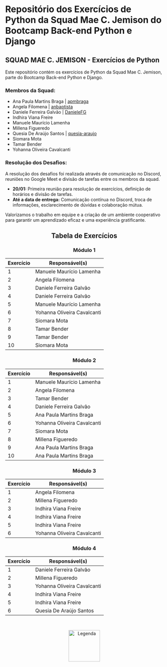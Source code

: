 # Repositório dos Exercícios de Python da Squad Mae C. Jemison do Bootcamp Back-end Python e Django

## SQUAD MAE C. JEMISON - Exercícios de Python

Este repositório contém os exercícios de Python da Squad Mae C. Jemison, parte do Bootcamp Back-end Python e Django.

### Membros da Squad:

- Ana Paula Martins Braga | [apmbraga](https://github.com/apmbraga)
- Angela Filomena | [anbaptista](https://github.com/anbaptista/)
- Daniele Ferreira Galvão | [DanieleFG](https://github.com/DanieleFG)
- Indhira Viana Freire
- Manuele Maurício Lamenha
- Millena Figueredo
- Quesia De Araújo Santos | [quesia-araujo](https://github.com/quesia-araujo)
- Siomara Mota
- Tamar Bender
- Yohanna Oliveira Cavalcanti

### Resolução dos Desafios:

A resolução dos desafios foi realizada através de comunicação no Discord, reuniões no Google Meet e divisão de tarefas entre os membros da squad.

- **20/01:** Primeira reunião para resolução de exercícios, definição de horários e divisão de tarefas.
- **Até a data de entrega:** Comunicação contínua no Discord, troca de informações, esclarecimento de dúvidas e colaboração mútua.

Valorizamos o trabalho em equipe e a criação de um ambiente cooperativo para garantir um aprendizado eficaz e uma experiência gratificante.

<div align="center">

## Tabela de Exercícios

### Módulo 1

| Exercício | Responsável(s)           |
|-----------|--------------------------|
| 1         | Manuele Maurício Lamenha |
| 2         | Angela Filomena          |
| 3         | Daniele Ferreira Galvão  |
| 4         | Daniele Ferreira Galvão  |
| 5         | Manuele Maurício Lamenha |
| 6         | Yohanna Oliveira Cavalcanti |
| 7         | Siomara Mota             |
| 8         | Tamar Bender             |
| 9         | Tamar Bender             |
| 10        | Siomara Mota             |

### Módulo 2 

| Exercício | Responsável(s)                   |
|-----------|----------------------------------|
| 1         | Manuele Maurício Lamenha         |
| 2         | Angela Filomena                  |
| 3         | Tamar Bender                     |
| 4         | Daniele Ferreira Galvão          |
| 5         | Ana Paula Martins Braga          |
| 6         | Yohanna Oliveira Cavalcanti     |
| 7         | Siomara Mota                     |
| 8         | Millena Figueredo                |
| 9         | Ana Paula Martins Braga          |
| 10        | Ana Paula Martins Braga          |

### Módulo 3

| Exercício | Responsável(s)         |
|-----------|------------------------|
| 1         | Angela Filomena        |
| 2         | Millena Figueredo      |
| 3         | Indhira Viana Freire   |
| 4         | Indhira Viana Freire   |
| 5         | Indhira Viana Freire   |
| 6         | Yohanna Oliveira Cavalcanti |

### Módulo 4

| Exercício | Responsável(s)           |
|-----------|--------------------------|
| 1         | Daniele Ferreira Galvão |
| 2         | Millena Figueredo       |
| 3         | Yohanna Oliveira Cavalcanti |
| 4         | Indhira Viana Freire    |
| 5         | Indhira Viana Freire    |
| 6         | Quesia De Araújo Santos |
</div>
</br>

<p align="center">
    <img src="https://cdn-images-1.medium.com/v2/resize:fit:1200/1*B8rGvo7fJ7qL4uFJ_II_-w.png" alt="Legenda" width="100"/>
</p>
